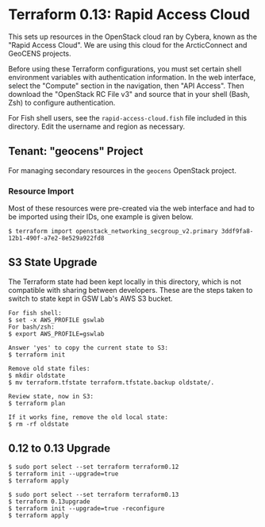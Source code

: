 # Terraform 0.13: Rapid Access Cloud

This sets up resources in the OpenStack cloud ran by Cybera, known as the "Rapid Access Cloud". We are using this cloud for the ArcticConnect and GeoCENS projects.

Before using these Terraform configurations, you must set certain shell environment variables with authentication information. In the web interface, select the "Compute" section in the navigation, then "API Access". Then download the "OpenStack RC File v3" and source that in your shell (Bash, Zsh) to configure authentication.

For Fish shell users, see the `rapid-access-cloud.fish` file included in this directory. Edit the username and region as necessary.

## Tenant: "geocens" Project

For managing secondary resources in the `geocens` OpenStack project.

### Resource Import

Most of these resources were pre-created via the web interface and had to be imported using their IDs, one example is given below.

```console
$ terraform import openstack_networking_secgroup_v2.primary 3ddf9fa8-12b1-490f-a7e2-8e529a922fd8
```

## S3 State Upgrade

The Terraform state had been kept locally in this directory, which is not compatible with sharing between developers. These are the steps taken to switch to state kept in GSW Lab's AWS S3 bucket.

```console
For fish shell:
$ set -x AWS_PROFILE gswlab
For bash/zsh:
$ export AWS_PROFILE=gswlab

Answer 'yes' to copy the current state to S3:
$ terraform init

Remove old state files:
$ mkdir oldstate
$ mv terraform.tfstate terraform.tfstate.backup oldstate/.

Review state, now in S3:
$ terraform plan

If it works fine, remove the old local state:
$ rm -rf oldstate
```

## 0.12 to 0.13 Upgrade

```console
$ sudo port select --set terraform terraform0.12
$ terraform init --upgrade=true
$ terraform apply

$ sudo port select --set terraform terraform0.13
$ terraform 0.13upgrade
$ terraform init --upgrade=true -reconfigure
$ terraform apply
```

